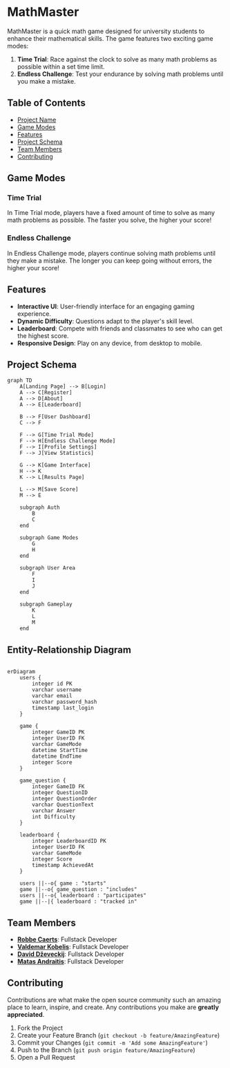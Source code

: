 # MathMaster

MathMaster is a quick math game designed for university students to enhance their mathematical skills. The game features two exciting game modes:

1. **Time Trial**: Race against the clock to solve as many math problems as possible within a set time limit.
2. **Endless Challenge**: Test your endurance by solving math problems until you make a mistake.

## Table of Contents

- [Project Name](#mathmaster)
- [Game Modes](#game-modes)
- [Features](#features)
- [Project Schema](#project-schema)
- [Team Members](#team-members)
- [Contributing](#contributing)

## Game Modes

### Time Trial
In Time Trial mode, players have a fixed amount of time to solve as many math problems as possible. The faster you solve, the higher your score!

### Endless Challenge
In Endless Challenge mode, players continue solving math problems until they make a mistake. The longer you can keep going without errors, the higher your score!

## Features

- **Interactive UI**: User-friendly interface for an engaging gaming experience.
- **Dynamic Difficulty**: Questions adapt to the player's skill level.
- **Leaderboard**: Compete with friends and classmates to see who can get the highest score.
- **Responsive Design**: Play on any device, from desktop to mobile.

## Project Schema

```mermaid
graph TD
    A[Landing Page] --> B[Login]
    A --> C[Register]
    A --> D[About]
    A --> E[Leaderboard]

    B --> F[User Dashboard]
    C --> F

    F --> G[Time Trial Mode]
    F --> H[Endless Challenge Mode]
    F --> I[Profile Settings]
    F --> J[View Statistics]

    G --> K[Game Interface]
    H --> K
    K --> L[Results Page]

    L --> M[Save Score]
    M --> E

    subgraph Auth
        B
        C
    end

    subgraph Game Modes
        G
        H
    end

    subgraph User Area
        F
        I
        J
    end

    subgraph Gameplay
        K
        L
        M
    end
```

## Entity-Relationship Diagram

```mermaid

erDiagram
    users {
        integer id PK
        varchar username
        varchar email
        varchar password_hash
        timestamp last_login
    }

    game {
        integer GameID PK
        integer UserID FK
        varchar GameMode
        datetime StartTime
        datetime EndTime
        integer Score
    }

    game_question {
        integer GameID FK
        integer QuestionID
        integer QuestionOrder
        varchar QuestionText
        varchar Answer
        int Difficulty
    }

    leaderboard {
        integer LeaderboardID PK
        integer UserID FK
        varchar GameMode
        integer Score
        timestamp AchievedAt
    }

    users ||--o{ game : "starts"
    game ||--o{ game_question : "includes"
    users ||--o{ leaderboard : "participates"
    game ||--|{ leaderboard : "tracked in"

```
## Team Members

- [**Robbe Caerts**](https://github.com/RobbeCaerts): Fullstack Developer
- [**Valdemar Kobelis**](https://github.com/ValdemarKobelis): Fullstack Developer
- [**David Dževeckij**](https://github.com/dzeveckij): Fullstack Developer
- [**Matas Andraitis**](https://github.com/Matas5): Fullstack Developer

## Contributing

Contributions are what make the open source community such an amazing place to learn, inspire, and create. Any contributions you make are **greatly appreciated**.

1. Fork the Project
2. Create your Feature Branch (`git checkout -b feature/AmazingFeature`)
3. Commit your Changes (`git commit -m 'Add some AmazingFeature'`)
4. Push to the Branch (`git push origin feature/AmazingFeature`)
5. Open a Pull Request
